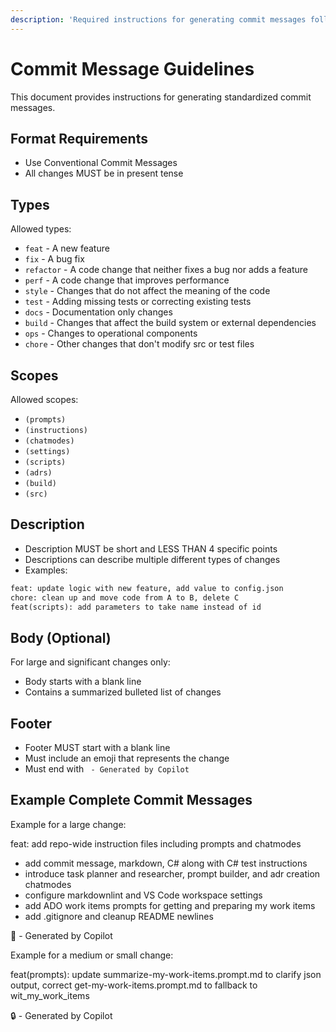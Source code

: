 ```yaml
---
description: 'Required instructions for generating commit messages following conventional commit standards'
---
```


# Commit Message Guidelines

This document provides instructions for generating standardized commit messages.

## Format Requirements

- Use Conventional Commit Messages
- All changes MUST be in present tense

## Types

Allowed types:

- `feat` - A new feature
- `fix` - A bug fix
- `refactor` - A code change that neither fixes a bug nor adds a feature
- `perf` - A code change that improves performance
- `style` - Changes that do not affect the meaning of the code
- `test` - Adding missing tests or correcting existing tests
- `docs` - Documentation only changes
- `build` - Changes that affect the build system or external dependencies
- `ops` - Changes to operational components
- `chore` - Other changes that don't modify src or test files

## Scopes

Allowed scopes:

- `(prompts)`
- `(instructions)`
- `(chatmodes)`
- `(settings)`
- `(scripts)`
- `(adrs)`
- `(build)`
- `(src)`

## Description

- Description MUST be short and LESS THAN 4 specific points
- Descriptions can describe multiple different types of changes
- Examples:

```txt
feat: update logic with new feature, add value to config.json
chore: clean up and move code from A to B, delete C
feat(scripts): add parameters to take name instead of id
```

## Body (Optional)

For large and significant changes only:

- Body starts with a blank line
- Contains a summarized bulleted list of changes

## Footer

- Footer MUST start with a blank line
- Must include an emoji that represents the change
- Must end with ` - Generated by Copilot`

## Example Complete Commit Messages

Example for a large change:
<!-- <example-message-large> -->
feat: add repo-wide instruction files including prompts and chatmodes

- add commit message, markdown, C# along with C# test instructions
- introduce task planner and researcher, prompt builder, and adr creation chatmodes
- configure markdownlint and VS Code workspace settings
- add ADO work items prompts for getting and preparing my work items
- add .gitignore and cleanup README newlines

🧭 - Generated by Copilot
<!-- </example-message-large> -->

Example for a medium or small change:
<!-- <example-message> -->
feat(prompts): update summarize-my-work-items.prompt.md to clarify json output, correct get-my-work-items.prompt.md to fallback to wit_my_work_items

🔒 - Generated by Copilot
<!-- </example-message> -->
